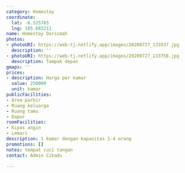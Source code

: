 ```yaml
---
category: Homestay
coordinate:
  lat: -6.525765
  lng: 105.683211
name: Homestay Darsimah
photos:
- photoURI: https://web-tj.netlify.app/images/20200727_133937.jpg
  description: ''
- photoURI: https://web-tj.netlify.app/images/20200727_133758.jpg
  description: Tampak depan
gmaps: ''
prices:
- description: Harga per kamar
  value: 250000
  unit: kamar
publicFacilities:
- Area parkir
- Ruang keluarga
- Ruang tamu
- Dapur
roomFacilities:
- Kipas angin
- Lemari
description: 1 kamar dengan kapasitas 1-4 orang
promotions: []
notes: tempat cuci tangan
contact: Admin Cikadu

---
```


